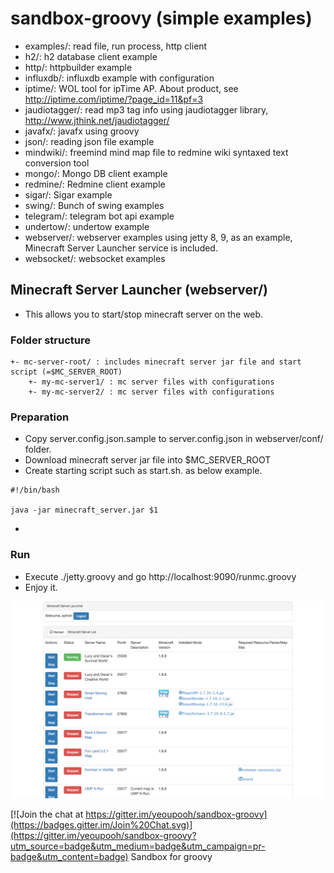 # sandbox-groovy (simple examples)

* examples/: read file, run process, http client
* h2/: h2 database client example
* http/: httpbuilder example
* influxdb/: influxdb example with configuration
* iptime/: WOL tool for ipTime AP. About product, see http://iptime.com/iptime/?page_id=11&pf=3
* jaudiotagger/: read mp3 tag info using jaudiotagger library, http://www.jthink.net/jaudiotagger/
* javafx/: javafx using groovy
* json/: reading json file example
* mindwiki/: freemind mind map file to redmine wiki syntaxed text conversion tool
* mongo/: Mongo DB client example
* redmine/: Redmine client example
* sigar/: Sigar example
* swing/: Bunch of swing examples
* telegram/: telegram bot api example
* undertow/: undertow example
* webserver/: webserver examples using jetty 8, 9, as an example, Minecraft Server Launcher service is included.  
* websocket/: websocket examples

## Minecraft Server Launcher (webserver/)

* This allows you to start/stop minecraft server on the web.

### Folder structure

```
+- mc-server-root/ : includes minecraft server jar file and start script (=$MC_SERVER_ROOT)
    +- my-mc-server1/ : mc server files with configurations
    +- my-mc-server2/ : mc server files with configurations
```

### Preparation

* Copy server.config.json.sample to server.config.json in webserver/conf/ folder.
* Download minecraft server jar file into $MC_SERVER_ROOT
* Create starting script such as start.sh. as below example.
```
#!/bin/bash

java -jar minecraft_server.jar $1
```
* 

### Run

* Execute ./jetty.groovy and go http://localhost:9090/runmc.groovy
* Enjoy it.

![alt text](https://raw.githubusercontent.com/yeoupooh/sandbox-groovy/master/webserver/screenshot-runmc.png "Screenshot of runmc.groovy")

[![Join the chat at https://gitter.im/yeoupooh/sandbox-groovy](https://badges.gitter.im/Join%20Chat.svg)](https://gitter.im/yeoupooh/sandbox-groovy?utm_source=badge&utm_medium=badge&utm_campaign=pr-badge&utm_content=badge)
Sandbox for groovy

